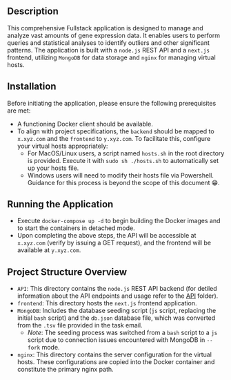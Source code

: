 ## Description

This comprehensive Fullstack application is designed to manage and analyze vast amounts of gene expression data. It enables users to perform
queries and statistical analyses to identify outliers and other significant patterns. The application is built with a `node.js` REST API and
a `next.js` frontend, utilizing `MongoDB` for data storage and `nginx` for managing virtual hosts.

## Installation

Before initiating the application, please ensure the following prerequisites are met:

- A functioning Docker client should be available.
- To align with project specifications, the `backend` should be mapped to `x.xyz.com` and the `frontend` to `y.xyz.com`. To facilitate this,
  configure your virtual hosts appropriately:
  - For MacOS/Linux users, a script named `hosts.sh` in the root directory is provided. Execute it with `sudo sh ./hosts.sh` to
    automatically set up your hosts file.
  - Windows users will need to modify their hosts file via Powershell. Guidance for this process is beyond the scope of this document 😁.

## Running the Application

- Execute `docker-compose up -d` to begin building the Docker images and to start the containers in detached mode.
- Upon completing the above steps, the API will be accessible at `x.xyz.com` (verify by issuing a GET request), and the frontend will be
  available at `y.xyz.com`.

## Project Structure Overview

- `API`: This directory contains the `node.js` REST API backend (for detiled information about the API endpoints and usage refer to the
  [API](./api/) folder).
- `frontend`: This directory hosts the `next.js` frontend application.
- `MongoDB`: Includes the database seeding script (`js` script, replacing the initial `bash` script) and the `db.json` database file, which
  was converted from the `.tsv` file provided in the task email.
  - _Note_: The seeding process was switched from a `bash` script to a `js` script due to connection issues encountered with MongoDB in
    `--fork` mode.
- `nginx`: This directory contains the server configuration for the virtual hosts. These configurations are copied into the Docker container
  and constitute the primary nginx path.
